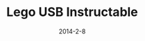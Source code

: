 ---
layout: default
title: Lego USB Instructable
video: 
img: img/lego1.jpg
img2: 
img3: 
date: 2014-2-8
modalId: 6
projectDate: August 2012
client: University
service: Print Design

tools: [Illustrator,InDesign]
values: [50,50]

brief: To design a poster that teaches the user how to do something.
execution: I chose to make my poster based off the instructional found at&#58; <a href="http://www.instructables.com/id/Make-a-Lego-Thumb-Drive/">http://www.instructables.com/id/Make-a-Lego-Thumb-Drive/</a><br><br>I wanted my design tp have a utilitarian look and feel to it as I thought this would be the most clear to understand. I wanted the poster to be as functional as possible without being distracting. It was for this reason that I kept things extremely minimal.<br>What resulted was a succesful instructional that I was able to get a family member to follow and succcesfully create the product.
---